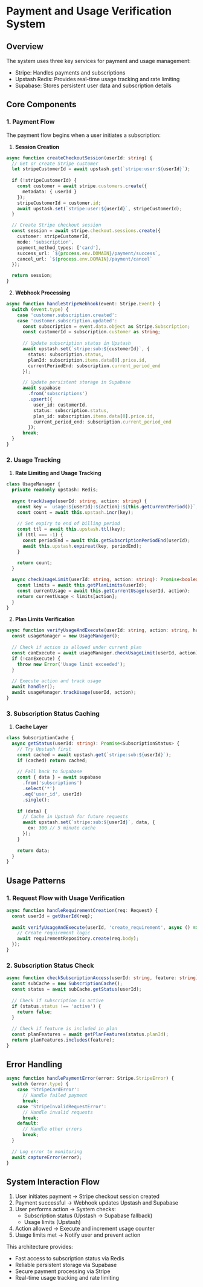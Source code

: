 # Payment and Usage Verification System

## Overview

The system uses three key services for payment and usage management:
- Stripe: Handles payments and subscriptions
- Upstash Redis: Provides real-time usage tracking and rate limiting
- Supabase: Stores persistent user data and subscription details

## Core Components

### 1. Payment Flow

The payment flow begins when a user initiates a subscription:

1. **Session Creation**
```typescript
async function createCheckoutSession(userId: string) {
  // Get or create Stripe customer
  let stripeCustomerId = await upstash.get(`stripe:user:${userId}`);
  
  if (!stripeCustomerId) {
    const customer = await stripe.customers.create({
      metadata: { userId }
    });
    stripeCustomerId = customer.id;
    await upstash.set(`stripe:user:${userId}`, stripeCustomerId);
  }

  // Create Stripe checkout session
  const session = await stripe.checkout.sessions.create({
    customer: stripeCustomerId,
    mode: 'subscription',
    payment_method_types: ['card'],
    success_url: `${process.env.DOMAIN}/payment/success`,
    cancel_url: `${process.env.DOMAIN}/payment/cancel`
  });

  return session;
}
```

2. **Webhook Processing**
```typescript
async function handleStripeWebhook(event: Stripe.Event) {
  switch (event.type) {
    case 'customer.subscription.created':
    case 'customer.subscription.updated':
      const subscription = event.data.object as Stripe.Subscription;
      const customerId = subscription.customer as string;
      
      // Update subscription status in Upstash
      await upstash.set(`stripe:sub:${customerId}`, {
        status: subscription.status,
        planId: subscription.items.data[0].price.id,
        currentPeriodEnd: subscription.current_period_end
      });

      // Update persistent storage in Supabase
      await supabase
        .from('subscriptions')
        .upsert({
          user_id: customerId,
          status: subscription.status,
          plan_id: subscription.items.data[0].price.id,
          current_period_end: subscription.current_period_end
        });
      break;
  }
}
```

### 2. Usage Tracking

1. **Rate Limiting and Usage Tracking**
```typescript
class UsageManager {
  private readonly upstash: Redis;
  
  async trackUsage(userId: string, action: string) {
    const key = `usage:${userId}:${action}:${this.getCurrentPeriod()}`;
    const count = await this.upstash.incr(key);
    
    // Set expiry to end of billing period
    const ttl = await this.upstash.ttl(key);
    if (ttl === -1) {
      const periodEnd = await this.getSubscriptionPeriodEnd(userId);
      await this.upstash.expireat(key, periodEnd);
    }
    
    return count;
  }

  async checkUsageLimit(userId: string, action: string): Promise<boolean> {
    const limits = await this.getPlanLimits(userId);
    const currentUsage = await this.getCurrentUsage(userId, action);
    return currentUsage < limits[action];
  }
}
```

2. **Plan Limits Verification**
```typescript
async function verifyUsageAndExecute(userId: string, action: string, handler: () => Promise<void>) {
  const usageManager = new UsageManager();
  
  // Check if action is allowed under current plan
  const canExecute = await usageManager.checkUsageLimit(userId, action);
  if (!canExecute) {
    throw new Error('Usage limit exceeded');
  }
  
  // Execute action and track usage
  await handler();
  await usageManager.trackUsage(userId, action);
}
```

### 3. Subscription Status Caching

1. **Cache Layer**
```typescript
class SubscriptionCache {
  async getStatus(userId: string): Promise<SubscriptionStatus> {
    // Try Upstash first
    const cached = await upstash.get(`stripe:sub:${userId}`);
    if (cached) return cached;
    
    // Fall back to Supabase
    const { data } = await supabase
      .from('subscriptions')
      .select('*')
      .eq('user_id', userId)
      .single();
      
    if (data) {
      // Cache in Upstash for future requests
      await upstash.set(`stripe:sub:${userId}`, data, {
        ex: 300 // 5 minute cache
      });
    }
    
    return data;
  }
}
```

## Usage Patterns

### 1. Request Flow with Usage Verification

```typescript
async function handleRequirementCreation(req: Request) {
  const userId = getUserId(req);
  
  await verifyUsageAndExecute(userId, 'create_requirement', async () => {
    // Create requirement logic
    await requirementRepository.create(req.body);
  });
}
```

### 2. Subscription Status Check

```typescript
async function checkSubscriptionAccess(userId: string, feature: string): Promise<boolean> {
  const subCache = new SubscriptionCache();
  const status = await subCache.getStatus(userId);
  
  // Check if subscription is active
  if (status.status !== 'active') {
    return false;
  }
  
  // Check if feature is included in plan
  const planFeatures = await getPlanFeatures(status.planId);
  return planFeatures.includes(feature);
}
```

## Error Handling

```typescript
async function handlePaymentError(error: Stripe.StripeError) {
  switch (error.type) {
    case 'StripeCardError':
      // Handle failed payment
      break;
    case 'StripeInvalidRequestError':
      // Handle invalid requests
      break;
    default:
      // Handle other errors
      break;
  }
  
  // Log error to monitoring
  await captureError(error);
}
```

## System Interaction Flow

1. User initiates payment → Stripe checkout session created
2. Payment successful → Webhook updates Upstash and Supabase
3. User performs action → System checks:
   - Subscription status (Upstash → Supabase fallback)
   - Usage limits (Upstash)
4. Action allowed → Execute and increment usage counter
5. Usage limits met → Notify user and prevent action

This architecture provides:
- Fast access to subscription status via Redis
- Reliable persistent storage via Supabase
- Secure payment processing via Stripe
- Real-time usage tracking and rate limiting
